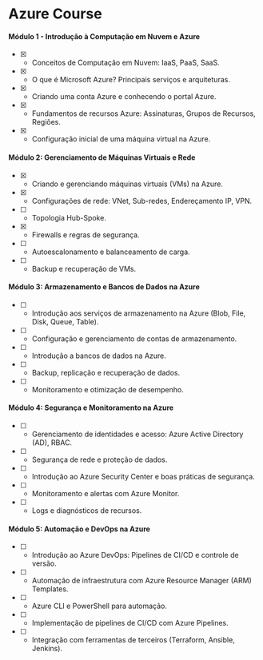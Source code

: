 # Azure Course

#### Módulo 1 - Introdução à Computação em Nuvem e Azure
- [x] - Conceitos de Computação em Nuvem: IaaS, PaaS, SaaS.
- [x] - O que é Microsoft Azure? Principais serviços e arquiteturas.
- [x] - Criando uma conta Azure e conhecendo o portal Azure.
- [x] - Fundamentos de recursos Azure: Assinaturas, Grupos de Recursos, Regiões.
- [x] - Configuração inicial de uma máquina virtual na Azure.

#### Módulo 2: Gerenciamento de Máquinas Virtuais e Rede
- [x] - Criando e gerenciando máquinas virtuais (VMs) na Azure.
- [x] - Configurações de rede: VNet, Sub-redes, Endereçamento IP, VPN.
- [ ] - Topologia Hub-Spoke.
- [x] - Firewalls e regras de segurança.
- [ ] - Autoescalonamento e balanceamento de carga.
- [ ] - Backup e recuperação de VMs.

#### Módulo 3: Armazenamento e Bancos de Dados na Azure
- [ ] - Introdução aos serviços de armazenamento na Azure (Blob, File, Disk, Queue, Table).
- [ ] - Configuração e gerenciamento de contas de armazenamento.
- [ ] - Introdução a bancos de dados na Azure.
- [ ] - Backup, replicação e recuperação de dados.
- [ ] - Monitoramento e otimização de desempenho.

#### Módulo 4: Segurança e Monitoramento na Azure
- [ ] - Gerenciamento de identidades e acesso: Azure Active Directory (AD), RBAC.
- [ ] - Segurança de rede e proteção de dados.
- [ ] - Introdução ao Azure Security Center e boas práticas de segurança.
- [ ] - Monitoramento e alertas com Azure Monitor.
- [ ] - Logs e diagnósticos de recursos.

#### Módulo 5: Automação e DevOps na Azure
- [ ] - Introdução ao Azure DevOps: Pipelines de CI/CD e controle de versão.
- [ ] - Automação de infraestrutura com Azure Resource Manager (ARM) Templates.
- [ ] - Azure CLI e PowerShell para automação.
- [ ] - Implementação de pipelines de CI/CD com Azure Pipelines.
- [ ] - Integração com ferramentas de terceiros (Terraform, Ansible, Jenkins).
